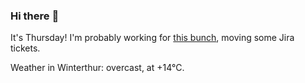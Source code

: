 ### Hi there :wave:

It's Thursday! I'm probably working for [this bunch](https://github.com/kohofinancial), moving some Jira tickets.

Weather in Winterthur: overcast, at +14°C.
